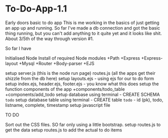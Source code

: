 # To-Do-App-1.1
Early doors basic to do app
This is me working in the basics of just getting an app up and running. So far I've made a db connection and got the basic thing running, but you can't add anything to it quite yet and it looks like shit. About 3/5th of the way through version #1.

So far I have 

Initialised Node
Install of required Node modules
+Path
+Express
+Express-layout
+Mysql
+Router
+Body-parser
+EJS

setup server.js (this is the node run page)
routes.js (all the apps get their shizzle from the db here)
setup layouts.ejs - using ejs for our to do form
setup index.ejs, header.ejs, footer.ejs - you know what this does
setup the function components of the app
 +components/todo_table
 +components/add_todo
 setup database using terminal - CREATE SCHEMA `todo`
 setup database table using terminal - CREATE table `todo` - id (pk), todo, listname, complete, timestamp
 setup javascript file 
 
 TO DO 
 
 Sort out the CSS files. SO far only using a little bootstrap.
 setup routes.js to get the data
 setup routes.js to add the actual to do items
 
 

